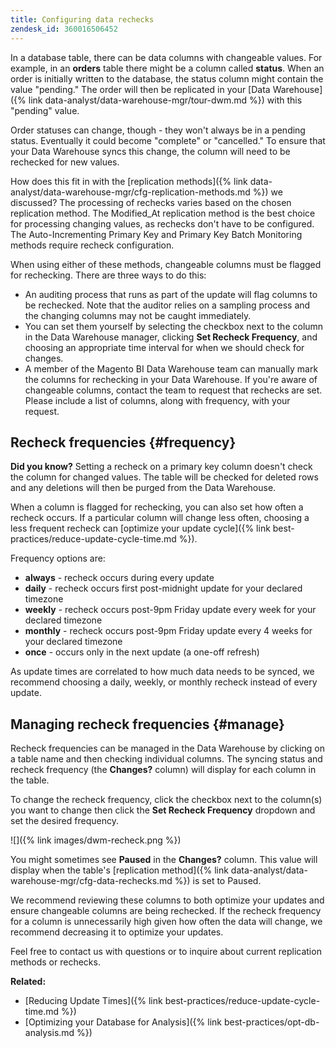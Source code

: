 ```yaml
---
title: Configuring data rechecks
zendesk_id: 360016506452
---
```


In a database table, there can be data columns with changeable values. For example, in an **orders** table there might be a column called **status**. When an order is initially written to the database, the status column might contain the value \"pending.\" The order will then be replicated in your [Data Warehouse]({% link data-analyst/data-warehouse-mgr/tour-dwm.md %}) with this \"pending\" value.

Order statuses can change, though - they won\'t always be in a pending status. Eventually it could become \"complete\" or \"cancelled.\" To ensure that your Data Warehouse syncs this change, the column will need to be rechecked for new values.

How does this fit in with the [replication methods]({% link data-analyst/data-warehouse-mgr/cfg-replication-methods.md %}) we discussed? The processing of rechecks varies based on the chosen replication method. The Modified\_At replication method is the best choice for processing changing values, as rechecks don\'t have to be configured. The Auto-Incrementing Primary Key and Primary Key Batch Monitoring methods require recheck configuration.

When using either of these methods, changeable columns must be flagged for rechecking. There are three ways to do this:

* An auditing process that runs as part of the update will flag columns to be rechecked. Note that the auditor relies on a sampling process and the changing columns may not be caught immediately.
* You can set them yourself by selecting the checkbox next to the column in the Data Warehouse manager, clicking **Set Recheck Frequency**, and choosing an appropriate time interval for when we should check for changes.
* A member of the Magento BI Data Warehouse team can manually mark the columns for rechecking in your Data Warehouse. If you\'re aware of changeable columns, contact the team to request that rechecks are set. Please include a list of columns, along with frequency, with your request.

## Recheck frequencies {#frequency}

**Did you know?**
 Setting a recheck on a primary key column doesn't check the column for changed values. The table will be checked for deleted rows and any deletions will then be purged from the Data Warehouse.

When a column is flagged for rechecking, you can also set how often a recheck occurs. If a particular column will change less often, choosing a less frequent recheck can [optimize your update cycle]({% link best-practices/reduce-update-cycle-time.md %}).

Frequency options are:

* **always** - recheck occurs during every update
* **daily** - recheck occurs first post-midnight update for your declared timezone
* **weekly** - recheck occurs post-9pm Friday update every week for your declared timezone
* **monthly** - recheck occurs post-9pm Friday update every 4 weeks for your declared timezone
* **once** - occurs only in the next update (a one-off refresh)

As update times are correlated to how much data needs to be synced, we recommend choosing a daily, weekly, or monthly recheck instead of every update.

## Managing recheck frequencies {#manage}

Recheck frequencies can be managed in the Data Warehouse by clicking on a table name and then checking individual columns. The syncing status and recheck frequency (the **Changes?** column) will display for each column in the table.

To change the recheck frequency, click the checkbox next to the column(s) you want to change then click the **Set Recheck Frequency** dropdown and set the desired frequency.

![]({% link images/dwm-recheck.png %})

You might sometimes see **Paused** in the **Changes?** column. This value will display when the table\'s [replication method]({% link data-analyst/data-warehouse-mgr/cfg-data-rechecks.md %}) is set to Paused.

We recommend reviewing these columns to both optimize your updates and ensure changeable columns are being rechecked. If the recheck frequency for a column is unnecessarily high given how often the data will change, we recommend decreasing it to optimize your updates.

Feel free to contact us with questions or to inquire about current replication methods or rechecks.

**Related:**

* [Reducing Update Times]({% link best-practices/reduce-update-cycle-time.md %})
* [Optimizing your Database for Analysis]({% link best-practices/opt-db-analysis.md %})
